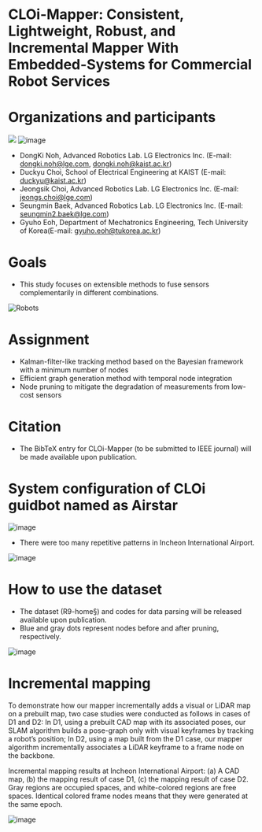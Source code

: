 # CLOi-Mapper: Consistent, Lightweight, Robust, and Incremental Mapper With Embedded-Systems for Commercial Robot Services

# Organizations and participants
 ![](https://www.lge.co.kr/lgekor/asset/company/images/about/ci_img03.jpg)
 ![image](https://github.com/Multiplanet-Robot/CLOi-Mapper-Consistent-Lightweight-Robust-and-Incremental-Mapper-With-Embedded-Systems/assets/93900066/9e39d2db-f7ac-45cc-a50d-d713db8853bd)

* DongKi Noh, Advanced Robotics Lab. LG Electronics Inc. (E-mail: dongki.noh@lge.com, dongki.noh@kaist.ac.kr)
* Duckyu Choi, School of Electrical Engineering at KAIST (E-mail: duckyu@kaist.ac.kr)
* Jeongsik Choi, Advanced Robotics Lab. LG Electronics Inc. (E-mail: jeongs.choi@lge.com)
* Seungmin Baek, Advanced Robotics Lab. LG Electronics Inc. (E-mail: seungmin2.baek@lge.com)
* Gyuho Eoh, Department of Mechatronics Engineering, Tech University of Korea(E-mail: gyuho.eoh@tukorea.ac.kr)

# Goals
* This study focuses on extensible methods to fuse sensors complementarily in different combinations.
 
![Robots](https://github.com/Multiplanet-Robot/CLOi-Mapper-Consistent-Lightweight-Robust-and-Incremental-Mapper-With-Embedded-Systems/assets/93900066/2d6f8d98-ce17-4046-8a20-f3963219590c)



# Assignment
* Kalman-filter-like tracking method based on the Bayesian framework with a minimum number of nodes
* Efficient graph generation method with temporal node integration
* Node pruning to mitigate the degradation of measurements from low-cost sensors

# Citation

* The BibTeX entry for CLOi-Mapper (to be submitted to IEEE journal) will be made available upon publication.
# System configuration of CLOi guidbot named as Airstar
![image](https://github.com/Multiplanet-Robot/CLOi-Mapper-Consistent-Lightweight-Robust-and-Incremental-Mapper-With-Embedded-Systems/assets/93900066/5338fd65-868c-44d4-93fa-5d68668a95d2)

* There were too many repetitive patterns in Incheon International Airport.
 
![image](https://github.com/Multiplanet-Robot/CLOi-Mapper-Consistent-Lightweight-Robust-and-Incremental-Mapper-With-Embedded-Systems/assets/93900066/a1816067-d759-4ecb-ae1b-a615acf7b549)
# How to use the dataset

* The dataset (R9-home§) and codes for data parsing will be released available upon publication.
* Blue and gray dots represent nodes before and after pruning, respectively.

![image](https://github.com/Multiplanet-Robot/CLOi-Mapper-Consistent-Lightweight-Robust-and-Incremental-Mapper-With-Embedded-Systems/assets/93900066/ca6cc753-71fb-4a94-a03c-6fcd6c70db2b)

# Incremental mapping
To demonstrate how our mapper incrementally adds a visual or LiDAR map on a prebuilt map, two case studies were
conducted as follows in cases of D1 and D2: In D1, using a prebuilt CAD map with its associated poses, our SLAM algorithm builds a pose-graph only with visual keyframes
by tracking a robot’s position; In D2, using a map built from the D1 case, our mapper algorithm incrementally associates a LiDAR keyframe to a frame node
on the backbone.

Incremental mapping results at Incheon International Airport: (a) A CAD map, (b) the mapping result of case D1, (c) the
mapping result of case D2. Gray regions are occupied spaces, and white-colored regions are free
spaces. Identical colored frame nodes means that they were generated at the same epoch.


![image](https://github.com/Multiplanet-Robot/CLOi-Mapper-Consistent-Lightweight-Robust-and-Incremental-Mapper-With-Embedded-Systems/assets/93900066/00ecac5c-ee82-49a3-aafb-18656e9be439)

